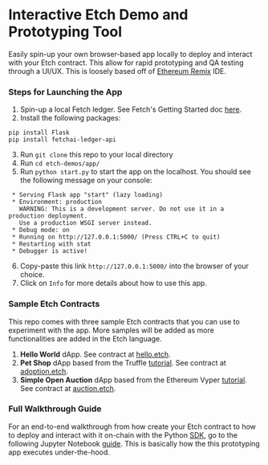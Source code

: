 # Interactive Etch Demo and Prototyping Tool

Easily spin-up your own browser-based app locally to deploy and interact with your Etch contract. This allow for rapid prototyping and QA testing through a UI/UX. This is loosely based off of [Ethereum Remix](https://remix.ethereum.org/) IDE.

### Steps for Launching the App

1) Spin-up a local Fetch ledger. See Fetch's Getting Started doc [here](https://docs.fetch.ai/getting-started/quickstart/).
2) Install the following packages:
```
pip install Flask
pip install fetchai-ledger-api
```
3) Run `git clone` this repo to your local directory
4) Run `cd etch-demos/app/`
5) Run `python start.py` to start the app on the localhost. You should see the following message on your console:
```
 * Serving Flask app "start" (lazy loading)
 * Environment: production
   WARNING: This is a development server. Do not use it in a production deployment.
   Use a production WSGI server instead.
 * Debug mode: on
 * Running on http://127.0.0.1:5000/ (Press CTRL+C to quit)
 * Restarting with stat
 * Debugger is active!
```
6) Copy-paste this link `http://127.0.0.1:5000/` into the browser of your choice.
7) Click on `Info` for more details about how to use this app.


### Sample Etch Contracts

This repo comes with three sample Etch contracts that you can use to experiment with the app. More samples will be added as more functionalities are added in the Etch language.

1) **Hello World** dApp. See contract at [hello.etch](https://github.com/fetchai/etch-demos/blob/master/demos/hello-world/hello.etch).
2) **Pet Shop** dApp based from the Truffle [tutorial](https://www.trufflesuite.com/tutorials/pet-shop). See contract at [adoption.etch](https://github.com/fetchai/etch-demos/blob/master/demos/pet-shop/adoption.etch).
3) **Simple Open Auction** dApp based from the Ethereum Vyper [tutorial](https://vyper.readthedocs.io/en/v0.1.0-beta.13/vyper-by-example.html#simple-open-auction). See contract at [auction.etch](https://github.com/fetchai/etch-demos/blob/master/demos/simple-open-auction/auction.etch).


### Full Walkthrough Guide

For an end-to-end walkthrough from how create your Etch contract to how to deploy and interact with it on-chain with the Python [SDK](https://github.com/fetchai/ledger-api-py), go to the following Jupyter Notebook [guide](https://github.com/fetchai/etch-demos/blob/master/demos/guide.ipynb). This is basically how the this prototyping app executes under-the-hood.
